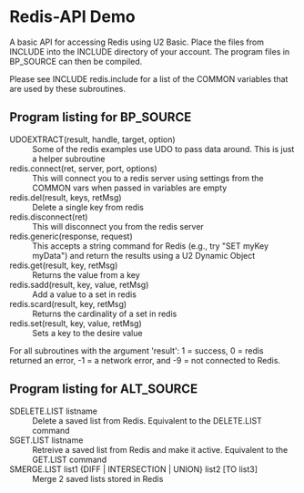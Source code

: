 Redis-API Demo
==============

A basic API for accessing Redis using U2 Basic. Place the files from INCLUDE into the INCLUDE directory of your account. The program files in BP_SOURCE can then be compiled.  

Please see INCLUDE redis.include for a list of the COMMON variables that are used by these subroutines.

Program listing for BP_SOURCE
---------------

<dl>
<dt>UDOEXTRACT(result, handle, target, option)</dt>
<dd>Some of the redis examples use UDO to pass data around. This is just a helper subroutine</dd>
<dt>redis.connect(ret, server, port, options)</dt>
<dd>This will connect you to a redis server using settings from the COMMON vars when passed in variables are empty</dd>
<dt>redis.del(result, keys, retMsg)</dt>
<dd>Delete a single key from redis</dd>
<dt>redis.disconnect(ret)</dt>
<dd>This will disconnect you from the redis server</dd>
<dt>redis.generic(response, request)</dt>
<dd>This accepts a string command for Redis (e.g., try "SET myKey myData") and return the results using a U2 Dynamic Object</dd>
<dt>redis.get(result, key, retMsg)</dt>
<dd>Returns the value from a key</dd>
<dt>redis.sadd(result, key, value, retMsg)</dt>
<dd>Add a value to a set in redis</dd>
<dt>redis.scard(result, key, retMsg)</dt>
<dd>Returns the cardinality of a set in redis</dd>
<dt>redis.set(result, key, value, retMsg)</dt>
<dd>Sets a key to the desire value</dd>
</dl>

For all subroutines with the argument 'result': 1 = success, 0 = redis returned an error, -1 = a network error, and -9 = not connected to Redis.  


Program listing for ALT_SOURCE
---------------
<dl>
<dt>SDELETE.LIST listname</dt>
<dd>Delete a saved list from Redis. Equivalent to the DELETE.LIST command</dd>

<dt>SGET.LIST listname</dt>
<dd>Retreive a saved list from Redis and make it active. Equivalent to the GET.LIST command</dd>
<dt>SMERGE.LIST list1 {DIFF | INTERSECTION | UNION} list2 [TO list3]</dt>
<dd>Merge 2 saved lists stored in Redis</dd>
</dl>
